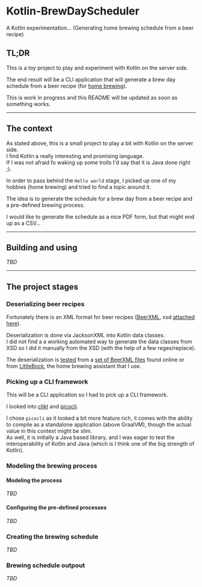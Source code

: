 # Kotlin-BrewDayScheduler

A Kotlin experimentation... (Generating home brewing schedule from a beer recipe)

## TL;DR

This is a toy project to play and experiment with Kotlin on the server side.

The end result will be a CLI application that will generate a brew day schedule from a beer recipe (for
[home brewing](https://learn.kegerator.com/how-to-brew-beer/)).

This is work in progress and this README will be updated as soon as something works.

----

## The context

As stated above, this is a small project to play a bit with Kotlin on the server side.  
I find Kotlin a really interesting and promising language.  
If I was not afraid fo waking up some trolls I'd say that it is Java done right ;).

In order to pass behind the `Hello world` stage, I picked up one of my hobbies (home brewing) and tried to find a topic
around it.

The idea is to generate the schedule for a brew day from a beer recipe and a pre-defined brewing process.

I would like to generate the schedule as a nice PDF form, but that might end up as a CSV...

---

## Building and using

_TBD_

---

## The project stages

### Deserializing beer recipes

Fortunately there is an XML format for beer recipes ([BeerXML](http://www.beerxml.com/beerxml.htm),
xsd [attached here](resources/BeerXML1.xsd)).

Deserialization is done via JacksonXML into Kotlin data classes.  
I did not find a a working automated way to generate the data classes from XSD so I did it manually from the XSD
(with the help of a few regex/replace).

The deserialization is [tested](src/test/kotlin/beerxml/RecipeTest.kt) from
a [set of BeerXML files](src/test/resources/recipes)
found online or from [LittleBock](https://www.littlebock.fr/), the home brewing assistant that I use.

### Picking up a CLI framework

This will be a CLI application so I had to pick up a CLI framework.

I looked into [clikt](https://github.com/ajalt/clikt) and [picocli](https://picocli.info/).

I chose `picocli` as it looked a bit more feature rich, it comes with the ability to compile as a standalone
application (above GraalVM), though the actual value in this context might be slim.  
As well, it is initially a Java based library, and I was eager to test the interoperability of Kotlin and Java (which is
I think one of the big strength of Kotlin).

### Modeling the brewing process

#### Modeling the process

_TBD_

#### Configuring the pre-defined processes

_TBD_

### Creating the brewing schedule

_TBD_

### Brewing schedule outpout

_TBD_
